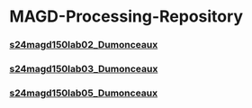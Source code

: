 # MAGD-Processing-Repository

### [s24magd150lab02_Dumonceaux](https://github.com/Boyloytt/MAGD-Processing-Repository/blob/gh-pages/s24magd150lab02_Dumonceaux.zip)

### [s24magd150lab03_Dumonceaux](https://github.com/Boyloytt/MAGD-Processing-Repository/blob/gh-pages/s24magd150lab03_Dumonceaux.zip)

### [s24magd150lab05_Dumonceaux]()
